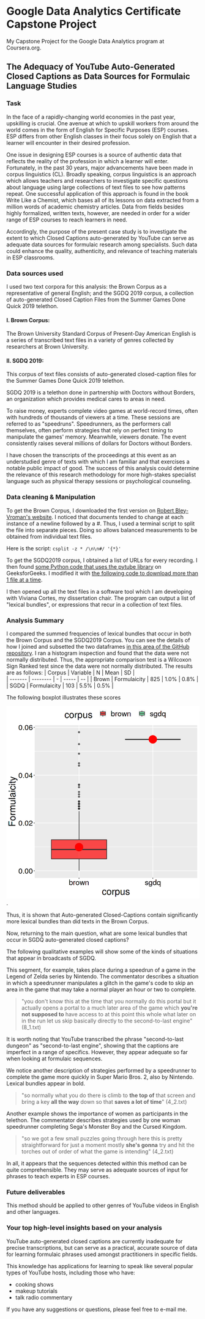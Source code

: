 # Google Data Analytics Certificate Capstone Project

My Capstone Project for the Google Data Analytics program at Coursera.org.

## The Adequacy of YouTube Auto-Generated Closed Captions as Data Sources for Formulaic Language Studies

### Task

In the face of a rapidly-changing world economies in the past year, upskilling is crucial. One avenue at which to upskill workers from around the world comes in the form of English for Specific Purposes (ESP) courses. ESP differs from other English classes in their focus solely on English that a learner will encounter in their desired profession.

One issue in designing ESP courses is a source of authentic data that reflects the reality of the profession in which a learner will enter. Fortunately, in the past 30 years, major advancements have been made in corpus linguistics (CL). Broadly speaking, corpus linguistics is an approach which allows teachers and researchers to investigate specific questions about language using large collections of text files to see how patterns repeat. One successful application of this approach is found in the book Write Like a Chemist, which bases all of its lessons on data extracted from a million words of academic chemistry articles. Data from fields besides highly formalized, written texts, however, are needed in order for a wider range of ESP courses to reach learners in need.

Accordingly, the purpose of the present case study is to investigate the extent to which Closed Captions auto-generated by  YouTube can serve as adequate data sources for formulaic research among specialists. Such data could enhance the quality, authenticity, and relevance of teaching materials in ESP classrooms.

### Data sources used

I used two text corpora for this analysis: the Brown Corpus as a representative of general English; and the SGDQ 2019 corpus, a collection of auto-generated Closed Caption Files from the Summer Games Done Quick 2019 telethon.

#### I. Brown Corpus:

The Brown University Standard Corpus of Present-Day American English is a series of transcribed text files in a variety of genres collected by researchers at Brown University. 

#### II. SGDQ 2019:

This corpus of text files consists of auto-generated closed-caption files for the Summer Games Done Quick 2019 telethon.

SGDQ 2019 is a telethon done in partnership with Doctors without Borders, an organization which provides medical cares to areas in need.

To raise money, experts complete video games at world-record times, often with hundreds of thousands of viewers at a time. These sessions are referred to as "speedruns".  Speedrunners, as the performers call themselves, often perform strategies that rely on perfect timing to manipulate the games' memory. Meanwhile, viewers donate. The event consistently raises several millions of dollars for Doctors without Borders.

I have chosen the transcripts of the proceedings at this event as an understudied  genre of texts with which I am familiar and that exercises a notable public impact of good. The success of this analysis could determine the relevance of this research methodology for more high-stakes specialist language such as physical therapy sessions or psychological counseling.


### Data cleaning & Manipulation

To get the Brown Corpus, I downloaded the first version on [Robert Bley-Vroman's website](http://www.sls.hawaii.edu/bley-vroman/brown_corpus.html). I noticed that documents tended to change at each instance of a newline followed by a #. Thus, I used a terminal script to split the file into separate pieces. Doing so allows balanced measurements to be obtained from individual text files.

Here is the script:
`csplit -z * /\n\n#/ '{*}'`

To get the SGDQ2019 corpus, I obtained a list of URLs for every recording. I then found [some Python code that uses the pytube library](https://www.geeksforgeeks.org/python-downloading-captions-from-youtube/) on GeeksforGeeks. I modified it with [the following code to download more than 1 file at a time](https://github.com/lexicalmichaellake/lake_google_data_analytics_capstone_project/blob/main/caption_downloader_converter.py).

I then opened up all the text files in a software tool which I am developing with Viviana Cortes, my dissertation chair. The program can output a list of "lexical bundles", or expressions that recur in a collection of text files.  

### Analysis Summary 

I compared the summed frequencies of lexical bundles that occur in both the Brown Corpus and the SGDQ2019 Corpus. You can see the details of how I joined and subsetted the two dataframes [in this area of the GitHub repository](https://github.com/lexicalmichaellake/lake_google_data_analytics_capstone_project/blob/main/SGDQ2019%20and%20the%20Adequacy%20of%20Youtube%20Auto-CC.R). I ran a histogram inspection and found that the data were not normally distributed. Thus, the appropriate comparison test is a Wilcoxon Sign Ranked test since the data were not normally distributed.
The results are as follows: 
|  Corpus | Variable | N |  Mean | SD |   
| ------- | -------- | - | ----- | -- |
| Brown |  Formulaicity | 825 | 1.0% | 0.8% |
| SGDQ |  Formulaicity | 103 | 5.5% | 0.5% |

The following boxplot illustrates these scores

![Boxplot of mean formualicity scores in both corpora](https://github.com/lexicalmichaellake/lake_google_data_analytics_capstone_project/blob/main/all_formualicity_boxplot.png "Boxplot of mean formualicity scores in both corpora").

Thus, it is shown that Auto-generated Closed-Captions contain significantly more lexical bundles than did texts in the Brown Corpus.

Now, returning to the main question, what are some lexical bundles that occur in SGDQ auto-generated closed captions?

The following qualitative examples will show some of the kinds of situations that appear in broadcasts of SGDQ.

This segment, for example, takes place during a speedrun of a game in the Legend of Zelda series by Nintendo. The commentator describes a situation in which a speedrunner manipulates a glitch in the game's code to skip an area in the game that may take a normal player an hour or two to complete. 

> "you don't know this at the time that you normally do this portal but it actually opens a portal to a much later area of the game which **you're not supposed to** have access to at this point this whole what later on in the run let us skip basically directly to the second-to-last engine" (8_1.txt)

It is worth noting that YouTube transcribed the phrase "second-to-last dungeon" as "second-to-last engine", showing that the captions are imperfect in a range of specifics. However, they appear adequate so far when looking at formulaic sequences. 

We notice another description of strategies performed by a speedrunner to complete the game more quickly in Super Mario Bros. 2, also by Nintendo. Lexical bundles appear in bold. 

> "so normally what you do there is climb to **the top of** that screen and bring a key **all the way** down so that **saves a lot of time**" (4_2.txt)

Another example shows the importance of women as participants in the telethon. The commentator describes strategies used by one woman speedrunner completing Sega's Monster Boy and the Cursed Kingdom.

> "so we got a few small puzzles going through here this is pretty straightforward for just a moment mostly **she's gonna** try and hit the torches out of order of what the game is intending" (4_2.txt)

In all, it appears that the sequences detected within this method can be quite comprehensible. They may serve as adequate sources of input for phrases to teach experts in ESP courses.


### Future deliverables 

This method should be applied to other genres of YouTube videos in English and other languages. 

### Your top high-level insights based on your analysis

YouTube auto-generated closed captions are currently inadequate for precise transcriptions, but can serve as a practical, accurate source of data for learning formulaic phrases used amongst practitioners in specific fields.

This knowledge has applications for learning to speak like several popular types of YouTube hosts, including those who have:
* cooking shows
* makeup tutorials
* talk radio commentary

If you have any suggestions or questions, please feel free to e-mail me.
